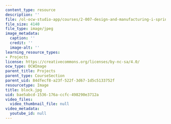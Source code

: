 ```yaml
---
content_type: resource
description: ''
file: /ol-ocw-studio-app/courses/2-007-design-and-manufacturing-i-spring-2009/bae5abcd1536176accfc498290e3712a_block.jpg
file_size: 4140
file_type: image/jpeg
image_metadata:
  caption: ''
  credit: ''
  image-alt: ''
learning_resource_types:
- Projects
license: https://creativecommons.org/licenses/by-nc-sa/4.0/
ocw_type: OCWImage
parent_title: Projects
parent_type: CourseSection
parent_uid: 84dfecf8-a23f-522f-3d67-1d5c5133752f
resourcetype: Image
title: block.jpg
uid: bae5abcd-1536-176a-ccfc-498290e3712a
video_files:
  video_thumbnail_file: null
video_metadata:
  youtube_id: null
---
```

